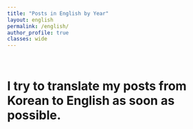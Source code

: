 ```yaml
---
title: "Posts in English by Year"
layout: english
permalink: /english/
author_profile: true
classes: wide
---
```


<br>

# I try to translate my posts from Korean to English as soon as possible.